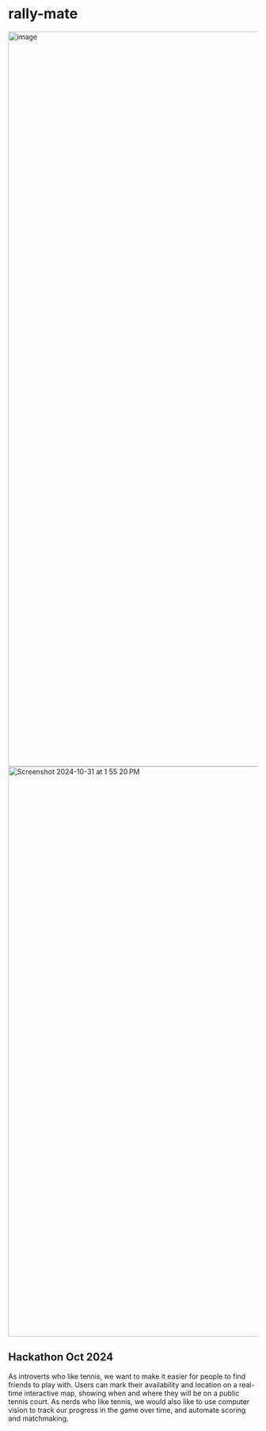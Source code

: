 # rally-mate
<img width="1484" alt="image" src="https://github.com/user-attachments/assets/87cdaeb7-4764-45b1-a3de-33092cef19b4">

<img width="1151" alt="Screenshot 2024-10-31 at 1 55 20 PM" src="https://github.com/user-attachments/assets/f91f6c47-a3ef-432c-9e80-ee11c5cce4cc">


## Hackathon Oct 2024
As introverts who like tennis, we want to make it easier for people to find friends to play with.
Users can mark their availability and location on a real-time interactive map, showing when and where they will be on a public tennis court.
As nerds who like tennis, we would also like to use computer vision to track our progress in the game over time, and automate scoring and matchmaking.

